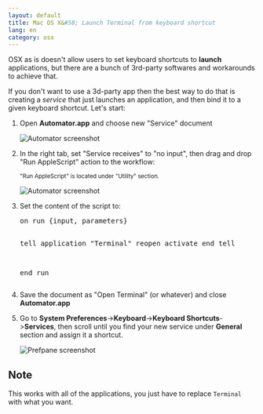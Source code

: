 ```yaml
---
layout: default
title: Mac OS X&#58; Launch Terminal from keyboard shortcut
lang: en
category: osx
---
```



<p>OSX as is doesn't allow users to set keyboard shortcuts to <b>launch</b> applications, but there are a bunch of 3rd-party softwares and workarounds to achieve that.</p>


<p>If you don't want to use a 3d-party app then the best way to do that is creating a <em>service</em> that just launches an application, and then bind it to a given keyboard shortcut. Let's start:</p>
<ol>
<li><p>Open <b>Automator.app</b> and choose new &quot;Service&quot; document</p><p><img class="screenshot" src="/img/posts/automator_service.png" alt="Automator screenshot"/></p></li>
<li><p>In the right tab, set &quot;Service receives&quot; to &quot;no input&quot;, then drag and drop &quot;Run AppleScript&quot; action to the workflow:</p><p><small>&quot;Run AppleScript&quot; is located under &quot;Utility&quot; section.</small></p> <p><img class="screenshot" src="/img/posts/automator_runapplescript.png" alt="Automator screenshot"/></p>  </li>
<li><p>Set the content of the script to:</p>
<pre class="prettyprint linenums">
on run {input, parameters}
	
  tell application "Terminal"
    reopen
    activate
  end tell

end run
</pre>
</li>
<li>Save the document as &quot;Open Terminal&quot; (or whatever) and close <b>Automator.app</b> </li>
<li><p>Go to <b>System Preferences</b>-&gt;<b>Keyboard</b>-&gt;<b>Keyboard Shortcuts</b>-&gt;<b>Services</b>, then scroll until you find your new service under <b>General</b> section and assign it a shortcut.</p>
<p><img class="screenshot" src="/img/posts/preferences_keyboard.png" alt="Prefpane screenshot"/></p>
</li>
</ol>

<h2>Note</h2>
<p>This works with all of the applications, you just have to replace <code>Terminal</code> with what you want.</p>
